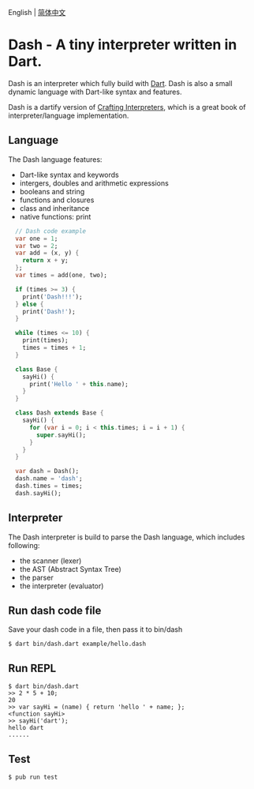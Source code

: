 English | [简体中文](./README.zh-CN.md)

# Dash - A tiny interpreter written in Dart.

Dash is an interpreter which fully build with [Dart](https://dart.dev). Dash is also a small dynamic language with Dart-like syntax and features.

Dash is a dartify version of [Crafting Interpreters](http://craftinginterpreters.com/), which is a great book of interpreter/language implementation.

## Language

The Dash language features:

  * Dart-like syntax and keywords
  * intergers, doubles and arithmetic expressions
  * booleans and string
  * functions and closures
  * class and inheritance
  * native functions: print

  ``` dart
    // Dash code example
    var one = 1;
    var two = 2;
    var add = (x, y) {
      return x + y;
    };
    var times = add(one, two);

    if (times >= 3) {
      print('Dash!!!');
    } else {
      print('Dash!');
    }

    while (times <= 10) {
      print(times);
      times = times + 1;
    } 

    class Base {
      sayHi() {
        print('Hello ' + this.name);
      }
    }

    class Dash extends Base {
      sayHi() {
        for (var i = 0; i < this.times; i = i + 1) {
          super.sayHi();
        }
      }
    }

    var dash = Dash();
    dash.name = 'dash';
    dash.times = times;
    dash.sayHi();
  ```

## Interpreter

The Dash interpreter is build to parse the Dash language, which includes following:

  * the scanner (lexer)
  * the AST (Abstract Syntax Tree)
  * the parser
  * the interpreter (evaluator)

## Run dash code file

Save your dash code in a file, then pass it to bin/dash

    $ dart bin/dash.dart example/hello.dash

## Run REPL

    $ dart bin/dash.dart
    >> 2 * 5 + 10;
    20
    >> var sayHi = (name) { return 'hello ' + name; };
    <function sayHi>
    >> sayHi('dart');
    hello dart
    ......
    

## Test

    $ pub run test
